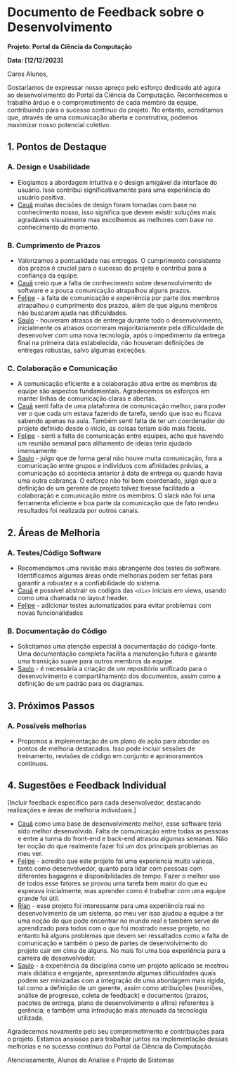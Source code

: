 # Documento de Feedback sobre o Desenvolvimento

**Projeto: Portal da Ciência da Computação**

**Data: [12/12/2023]**

Caros Alunos,

Gostaríamos de expressar nosso apreço pelo esforço dedicado até agora ao desenvolvimento do Portal da Ciência da Computação. Reconhecemos o trabalho árduo e o comprometimento de cada membro da equipe, contribuindo para o sucesso contínuo do projeto. No entanto, acreditamos que, através de uma comunicação aberta e construtiva, podemos maximizar nosso potencial coletivo.

## 1. Pontos de Destaque

### A. Design e Usabilidade
- Elogiamos a abordagem intuitiva e o design amigável da interface do usuário. Isso contribui significativamente para uma experiência do usuário positiva.
- [Cauã](https://github.com/CauaRibeiroXY) muitas decisões de design foram tomadas com base no conhecimento nosso, isso significa que devem existir soluções mais agradáveis visualmente mas escolhemos as melhores com base no conhecimento do momento.


### B. Cumprimento de Prazos
- Valorizamos a pontualidade nas entregas. O cumprimento consistente dos prazos é crucial para o sucesso do projeto e contribui para a confiança da equipe.
- [Cauã](https://github.com/CauaRibeiroXY) creio que a falta de conhecimento sobre desenvolvimento de software e a pouca comunicação atrapalhou alguns prazos.
- [Felipe](https://github.com/fboasorte) - a falta de comunicação e experiência por parte dos membros atrapalhou o cumprimento dos prazos, além de que alguns membros não buscaram ajuda nas dificuldades.
- [Saulo](https://github.com/Macedo-SF) - houveram atrasos de entrega durante todo o desenvolvimento, inicialmente os atrasos ocorreram majoritariamente pela dificuldade de desenvolver com uma nova tecnologia, após o impedimento da entrega final na primeira data estabelecida, não houveram definições de entregas robustas, salvo algumas exceções.

### C. Colaboração e Comunicação
- A comunicação eficiente e a colaboração ativa entre os membros da equipe são aspectos fundamentais. Agradecemos os esforços em manter linhas de comunicação claras e abertas.
- [Cauã](https://github.com/CauaRibeiroXY) senti falta de uma plataforma de comunicação melhor, para poder ver o que cada um estava fazendo de tarefa, sendo que isso eu ficava sabendo apenas na aula. Também senti falta de ter um coordenador do projeto definido desde o início, as coisas teriam sido mais fáceis.
- [Felipe](https://github.com/fboasorte) - senti a falta de comunicação entre equipes, acho que havendo um reunião semanal para alihamento de ideias teria ajudado imensamente
- [Saulo](https://github.com/Macedo-SF) - julgo que de forma geral não houve muita comunicação, fora a comunicação entre grupos e indivíduos com afinidades prévias, a comunicação só acontecia anterior à data de entrega ou quando havia uma outra cobrança. O esforço não foi bem coordenado, julgo que a definição de um gerente de projeto talvez tivesse facilitado a colaboração e comunicação entre os membros. O slack não foi uma ferramenta eficiente e boa parte da comunicação que de fato rendeu resultados foi realizada por outros canais.

## 2. Áreas de Melhoria

### A. Testes/Código Software
- Recomendamos uma revisão mais abrangente dos testes de software. Identificamos algumas áreas onde melhorias podem ser feitas para garantir a robustez e a confiabilidade do sistema.
- [Cauã](https://github.com/CauaRibeiroXY) é possível abstrair os codigos das `<div>` iniciais em views, usando como uma chamada no layout header.
- [Felipe](https://github.com/fboasorte) - adicionar testes automatizados para evitar problemas com novas funcionalidades

### B. Documentação do Código
- Solicitamos uma atenção especial à documentação do código-fonte. Uma documentação completa facilita a manutenção futura e garante uma transição suave para outros membros da equipe.
- [Saulo](https://github.com/Macedo-SF) - é necessária a criação de um repositório unificado para o desenvolvimento e compartilhamento dos documentos, assim como a definição de um padrão para os diagramas.

## 3. Próximos Passos

### A. Possíveis melhorias
- Propomos a implementação de um plano de ação para abordar os pontos de melhoria destacados. Isso pode incluir sessões de treinamento, revisões de código em conjunto e aprimoramentos contínuos.

## 4. Sugestões e Feedback Individual

[Incluir feedback específico para cada desenvolvedor, destacando realizações e áreas de melhoria individuais.]

- [Cauã](https://github.com/CauaRibeiroXY) como uma base de desenvolvimento melhor, esse software teria sido melhor desenvolvido. Falta de comunicação entre todas as pessoas e entre a turma do front-end e back-end atrasou algumas semanas. Não ter noção do que realmente fazer foi um dos principais problemas ao meu ver.
- [Felipe](https://github.com/fboasorte) - acredito que este projeto foi uma experiencia muito valiosa, tanto como desenvolvedor, quanto para lidar com pessoas com diferentes bagagens e disponibilidades de tempo. Fazer o melhor uso de todos esse fatores se provou uma tarefa bem maior do que eu esperava inicialmente, mas aprender como é trabalhar com uma equipe grande foi útil.
- [Rian](https://github.com/Rian250) - esse projeto foi interessante para uma experiência real no desenvolvimento de um sistema, ao meu ver isso ajudou a equipe a ter uma noção do que pode encontrar no mundo real e também serve de aprendizado para todos com o que foi mostrado nesse projeto, no entanto há alguns problemas que devem ser ressaltados como a falta de comunicação e também o peso de partes de desenvolvimento do projeto cair em cima de alguns. No mais foi uma boa experiência para a carreira de desenvolvedor.
- [Saulo](https://github.com/Macedo-SF) - a experiência da disciplina como um projeto aplicado se mostrou mais didática e engajante, apresentando algumas dificuldades quais podem ser minizadas com a integração de uma abordagem mais rígida, tal como a definição de um gerente, assim como atribuições (reuniões, análise de progresso, coleta de feedback) e documentos (prazos, pacotes de entrega, plano de desenvolvimento e afins) referentes à gerência; e também uma introdução mais atenuada da tecnologia utilizada.

Agradecemos novamente pelo seu comprometimento e contribuições para o projeto. Estamos ansiosos para trabalhar juntos na implementação dessas melhorias e no sucesso contínuo do Portal da Ciência da Computação.

Atenciosamente, Alunos de Analise e Projeto de Sistemas

